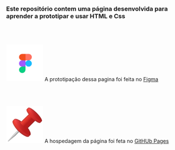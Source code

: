 <h3>Este repositório contem uma página desenvolvida para aprender a prototipar e usar HTML e Css</h3>

<br><br><br><img src="https://github.com/Miguel1DM/Cartao-de-visitas/blob/main/img/download.png" width = "100px"/> A prototipação dessa pagina foi feita no [Figma](https://www.figma.com/file/LpdFivPdI8kVfiifOUf5Zm/Aula-28-08-23?type=design&mode=design&t=Fga8E9MRLRRsLjm4-1)

<br><br><br><img src="https://github.com/Miguel1DM/Cartao-de-visitas/blob/main/img/alfinete.png" width = "100px"/> A hospedagem da página foi feta no [GitHUb Pages](https://miguel1dm.github.io/Cartao-de-visitas/)






